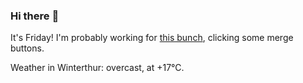 ### Hi there :wave:

It's Friday! I'm probably working for [this bunch](https://github.com/kohofinancial), clicking some merge buttons.

Weather in Winterthur: overcast, at +17°C.
